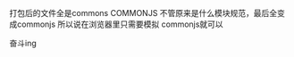 <!--
 * @LastEditors: wudan01
 * @description: 文件描述
-->



打包后的文件全是commons COMMONJS 
不管原来是什么模块规范，最后全变成commonjs
所以说在浏览器里只需要模拟 commonjs就可以


奋斗ing

